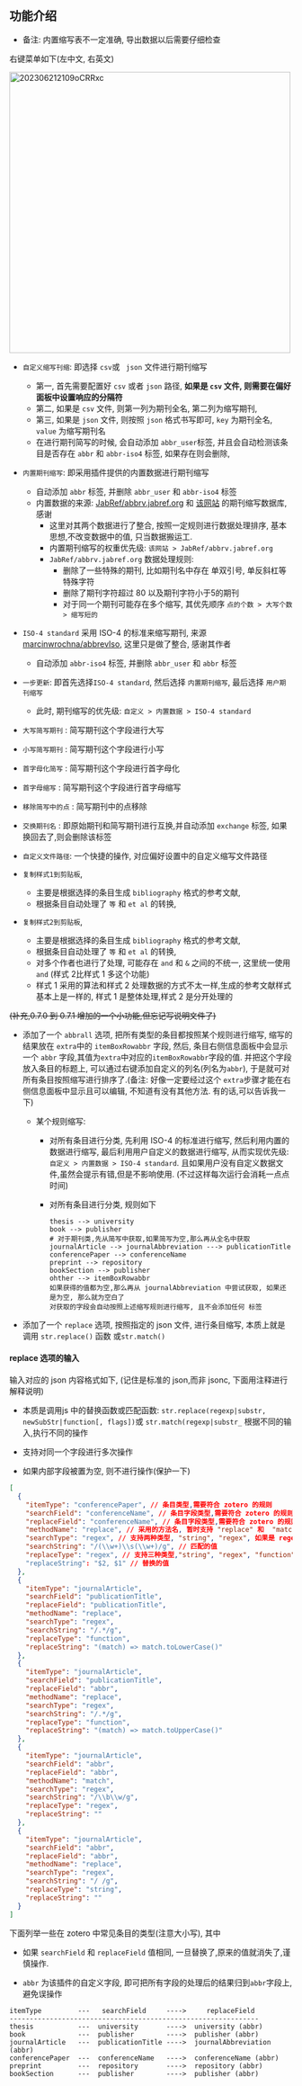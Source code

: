 ## 功能介绍

- 备注: 内置缩写表不一定准确, 导出数据以后需要仔细检查

右键菜单如下(左中文, 右英文)

<img src='https://cdn.jsdelivr.net/gh/zoushucai/img_bed@master/uPic/202306212109oCRRxc.png' alt='202306212109oCRRxc' width='500'/>

- `自定义缩写刊缩`: 即选择 `csv`或 ` json` 文件进行期刊缩写
  - 第一, 首先需要配置好 `csv` 或者 `json` 路径, **如果是 `csv` 文件, 则需要在偏好面板中设置响应的分隔符**
  - 第二, 如果是 `csv` 文件, 则第一列为期刊全名, 第二列为缩写期刊,
  - 第三, 如果是 `json` 文件, 则按照 `json` 格式书写即可, `key` 为期刊全名, `value` 为缩写期刊名
  - 在进行期刊简写的时候, 会自动添加 `abbr_user`标签, 并且会自动检测该条目是否存在 `abbr` 和 `abbr-iso4` 标签, 如果存在则会删除,
- `内置期刊缩写`: 即采用插件提供的内置数据进行期刊缩写
  - 自动添加 `abbr` 标签, 并删除 `abbr_user` 和 `abbr-iso4` 标签
  - 内置数据的来源: [JabRef/abbrv.jabref.org](https://github.com/JabRef/abbrv.jabref.org) 和 [该网站](https://woodward.library.ubc.ca/woodward/research-help/journal-abbreviations/) 的期刊缩写数据库, 感谢
    - 这里对其两个数据进行了整合, 按照一定规则进行数据处理排序, 基本思想,不改变数据中的值, 只当数据搬运工.
    - 内置期刊缩写的权重优先级: `该网站 > JabRef/abbrv.jabref.org `
    - `JabRef/abbrv.jabref.org` 数据处理规则:
      - 删除了一些特殊的期刊, 比如期刊名中存在 单双引号, 单反斜杠等特殊字符
      - 删除了期刊字符超过 80 以及期刊字符小于5的期刊
      - 对于同一个期刊可能存在多个缩写, 其优先顺序 `点的个数 > 大写个数> 缩写短的`
- `ISO-4 standard` 采用 ISO-4 的标准来缩写期刊, 来源 [marcinwrochna/abbrevIso](https://github.com/marcinwrochna/abbrevIso), 这里只是做了整合, 感谢其作者

  - 自动添加 `abbr-iso4` 标签, 并删除 `abbr_user` 和 `abbr` 标签

- `一步更新`: 即首先选择`ISO-4 standard`, 然后选择 `内置期刊缩写`, 最后选择 `用户期刊缩写`

  - 此时, 期刊缩写的优先级: `自定义 > 内置数据 > ISO-4 standard`

- `大写简写期刊` : 简写期刊这个字段进行大写
- `小写简写期刊` : 简写期刊这个字段进行小写
- `首字母化简写` : 简写期刊这个字段进行首字母化
- `首字母缩写` : 简写期刊这个字段进行首字母缩写
- `移除简写中的点` : 简写期刊中的点移除
- `交换期刊名` : 即原始期刊和简写期刊进行互换,并自动添加 `exchange` 标签, 如果换回去了,则会删除该标签
- `自定义文件路径`: 一个快捷的操作, 对应偏好设置中的自定义缩写文件路径
- `复制样式1到剪贴板`,
  - 主要是根据选择的条目生成 `bibliography` 格式的参考文献,
  - 根据条目自动处理了 `等` 和 `et al` 的转换,
- `复制样式2到剪贴板`,

  - 主要是根据选择的条目生成 `bibliography` 格式的参考文献,
  - 根据条目自动处理了 `等` 和 `et al` 的转换,
  - 对多个作者也进行了处理, 可能存在 `and` 和 `&` 之间的不统一, 这里统一使用 `and` (样式 2比样式 1 多这个功能)
  - 样式 1 采用的算法和样式 2 处理数据的方式不太一样,生成的参考文献样式基本上是一样的, 样式 1 是整体处理,样式 2 是分开处理的

~~(补充,0.7.0 到 0.7.1 增加的一个小功能,但忘记写说明文件了)~~

- 添加了一个 `abbrall` 选项, 把所有类型的条目都按照某个规则进行缩写, 缩写的结果放在 `extra`中的 `itemBoxRowabbr` 字段, 然后, 条目右侧信息面板中会显示一个 `abbr` 字段,其值为`extra`中对应的`itemBoxRowabbr`字段的值. 并把这个字段放入条目的标题上, 可以通过右键添加自定义的列名(列名为`abbr`), 于是就可对所有条目按照缩写进行排序了.(备注: 好像一定要经过这个 `extra`步骤才能在右侧信息面板中显示且可以编辑, 不知道有没有其他方法. 有的话,可以告诉我一下)

  - 某个规则缩写:

    - 对所有条目进行分类, 先利用 ISO-4 的标准进行缩写, 然后利用内置的数据进行缩写, 最后利用用户自定义的数据进行缩写, 从而实现优先级: `自定义 > 内置数据 > ISO-4 standard`. 且如果用户没有自定义数据文件,虽然会提示有错,但是不影响使用. (不过这样每次运行会消耗一点点时间)

    - 对所有条目进行分类, 规则如下

      ```
      thesis --> university
      book --> publisher
      # 对于期刊类,先从简写中获取,如果简写为空,那么再从全名中获取
      journalArticle --> journalAbbreviation ---> publicationTitle
      conferencePaper --> conferenceName
      preprint --> repository
      bookSection --> publisher
      ohther --> itemBoxRowabbr
      如果获得的值都为空,那么再从 journalAbbreviation 中尝试获取, 如果还是为空, 那么就为空白了
      对获取的字段会自动按照上述缩写规则进行缩写, 且不会添加任何 标签

      ```

- 添加了一个 `replace` 选项, 按照指定的 json 文件, 进行条目缩写, 本质上就是调用 `str.replace()` 函数 或`str.match()`

#### replace 选项的输入

输入对应的 json 内容格式如下, (记住是标准的 json,而非 jsonc, 下面用注释进行解释说明)

- 本质是调用js 中的替换函数或匹配函数: `str.replace(regexp|substr, newSubStr|function[, flags])`或 `str.match(regexp|substr_` 根据不同的输入,执行不同的操作

- 支持对同一个字段进行多次操作

- 如果内部字段被置为空, 则不进行操作(保护一下)

```json
[
  {
    "itemType": "conferencePaper", // 条目类型,需要符合 zotero 的规则
    "searchField": "conferenceName", // 条目字段类型,需要符合 zotero 的规则
    "replaceField": "conferenceName", // 条目字段类型,需要符合 zotero 的规则
    "methodName": "replace", // 采用的方法名, 暂时支持 "replace" 和  "match", 如果是 mact 则只有searchType和 searchString生效
    "searchType": "regex", // 支持两种类型, "string", "regex", 如果是 regex,则需要 "/(\w+)\s* \s*(\w+)/g"的形式
    "searchString": "/(\\w+)\\s(\\w+)/g", // 匹配的值
    "replaceType": "regex", // 支持三种类型,"string", "regex", "function",  这里的 "string", "regex" 等价 , 仅"methodName": "replace" 生效
    "replaceString": "$2, $1" // 替换的值
  },
  {
    "itemType": "journalArticle",
    "searchField": "publicationTitle",
    "replaceField": "publicationTitle",
    "methodName": "replace",
    "searchType": "regex",
    "searchString": "/.*/g",
    "replaceType": "function",
    "replaceString": "(match) => match.toLowerCase()"
  },
  {
    "itemType": "journalArticle",
    "searchField": "publicationTitle",
    "replaceField": "abbr",
    "methodName": "replace",
    "searchType": "regex",
    "searchString": "/.*/g",
    "replaceType": "function",
    "replaceString": "(match) => match.toUpperCase()"
  },
  {
    "itemType": "journalArticle",
    "searchField": "abbr",
    "replaceField": "abbr",
    "methodName": "match",
    "searchType": "regex",
    "searchString": "/\\b\\w/g",
    "replaceType": "regex",
    "replaceString": ""
  },
  {
    "itemType": "journalArticle",
    "searchField": "abbr",
    "replaceField": "abbr",
    "methodName": "replace",
    "searchType": "regex",
    "searchString": "/ /g",
    "replaceType": "string",
    "replaceString": ""
  }
]
```

下面列举一些在 zotero 中常见条目的类型(注意大小写), 其中

- 如果 `searchField` 和 `replaceField` 值相同, 一旦替换了,原来的值就消失了,谨慎操作.

- `abbr` 为该插件的自定义字段, 即可把所有字段的处理后的结果归到`abbr`字段上, 避免误操作

```
itemType         ---   searchField     ---->     replaceField
--------------------------------------------------------------
thesis           ---  university       ---->  university (abbr)
book             ---  publisher        ---->  publisher (abbr)
journalArticle   ---  publicationTitle ---->  journalAbbreviation (abbr)
conferencePaper  ---  conferenceName   ---->  conferenceName (abbr)
preprint         ---  repository       ---->  repository (abbr)
bookSection      ---  publisher        ---->  publisher (abbr)
```
